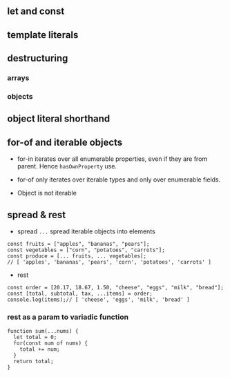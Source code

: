 ## let and const
## template literals
## destructuring
### arrays
### objects
## object literal shorthand
## for-of and iterable objects

* for-in iterates over all enumerable properties, even if they are from parent. Hence `hasOwnProperty` use.

* for-of only iterates over iterable types and only over enumerable fields.

* Object is not iterable

## spread & rest

* spread `...` spread iterable objects into elements

```
const fruits = ["apples", "bananas", "pears"];
const vegetables = ["corn", "potatoes", "carrots"];
const produce = [... fruits, ... vegetables];
// [ 'apples', 'bananas', 'pears', 'corn', 'potatoes', 'carrots' ]
```

* rest

```
const order = [20.17, 18.67, 1.50, "cheese", "eggs", "milk", "bread"];
const [total, subtotal, tax, ...items] = order;
console.log(items);// [ 'cheese', 'eggs', 'milk', 'bread' ]
```

### rest as a param to variadic function

```
function sum(...nums) {
  let total = 0;  
  for(const num of nums) {
    total += num;
  }
  return total;
}
```
